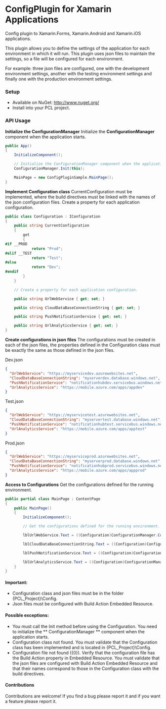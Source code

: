 # ConfigPlugin for Xamarin Applications 
Config plugin to Xamarin.Forms, Xamarin.Android and Xamarin.iOS applications.

This plugin allows you to define the settings of the application for each environment in which it will run. This plugin uses json files to maintain the settings, so a file will be configured for each environment.

For example: three json files are configured, one with the development environment settings, another with the testing environment settings and finally one with the production environment settings.

### Setup
* Available on NuGet: http://www.nuget.org/
* Install into your PCL project.


### API Usage

**Initialize the ConfigurationManager**
Initialize the **ConfigurationManager** component when the application starts.
```csharp
public App()
{
    InitializeComponent();

    // Initialize the ConfigurationManager component when the application starts.
    ConfigurationManager.Init(this);

    MainPage = new ConfigPluginSample.MainPage();
}
```

**Implement Configuration class**
CurrentConfiguration must be implemented, where the build directives must be linked with the names of the json configuration files.
Create a property for each application configuration.
```csharp
public class Configuration : IConfiguration
{
    public string CurrentConfiguration
    {
        get
        {
#if __PROD
            return "Prod";
#elif __TEST
            return "Test";
#else
            return "Dev";
#endif
        }
    }

    // Create a property for each application configuration.

    public string UrlWebService { get; set; }

    public string CloudDataBaseConnectionString { get; set; }

    public string PushNotificationService { get; set; }

    public string UrlAnalyticsService { get; set; }
}
```

**Create configurations in json files**
The configurations must be created in each of the json files, the properties defined in the Configuration class must be exactly the same as those defined in the json files.

Dev.json
```json
{
  "UrlWebService": "https://myservicedev.azurewebsites.net",
  "CloudDataBaseConnectionString": "myserverdev.database.windows.net",
  "PushNotificationService": "notificationhubdev.servicebus.windows.net",
  "UrlAnalyticsService": "https://mobile.azure.com/apps/appdev"
}
```

Test.json
```json
{
  "UrlWebService": "https://myservicetest.azurewebsites.net",
  "CloudDataBaseConnectionString": "myservertest.database.windows.net",
  "PushNotificationService": "notificationhubtest.servicebus.windows.net",
  "UrlAnalyticsService": "https://mobile.azure.com/apps/apptest"
}
```

Prod.json
```json
{
  "UrlWebService": "https://myserviceprod.azurewebsites.net",
  "CloudDataBaseConnectionString": "myserverprod.database.windows.net",
  "PushNotificationService": "notificationhubprod.servicebus.windows.net",
  "UrlAnalyticsService": "https://mobile.azure.com/apps/appprod"
}
```

**Access to Configurations**
Get the configurations defined for the running environment.
```csharp
public partial class MainPage : ContentPage
{
    public MainPage()
    {
        InitializeComponent();

        // Get the configurations defined for the running environment.

        lblUrlWebService.Text = ((Configuration)ConfigurationManager.Configuration).UrlWebService;

        lblCloudDataBaseConnectionString.Text = ((Configuration)ConfigurationManager.Configuration).CloudDataBaseConnectionString;

        lblPushNotificationService.Text = ((Configuration)ConfigurationManager.Configuration).PushNotificationService;

        lblUrlAnalyticsService.Text = ((Configuration)ConfigurationManager.Configuration).UrlAnalyticsService;
    }
}
```

#### Important:
* Configuration class and json files must be in the folder {PCL_Project}\Config\.
* Json files must be configured with Build Action Embedded Resource.

#### Possible exceptions:
* You must call the Init method before using the Configuration. You need to initialize the ** ConfigurationManager ** component when the application starts.
* Configuration class not found. You must validate that the Configuration class has been implemented and is located in {PCL_Project}\Config\.
* Configuration file not found ({0}). Verify that the configuration file has the Build Action property in Embedded Resource. You must validate that the json files are configured with Build Action Embedded Resource and that their names correspond to those in the Configuration class with the build directives.

#### Contributions
Contributions are welcome! If you find a bug please report it and if you want a feature please report it.

